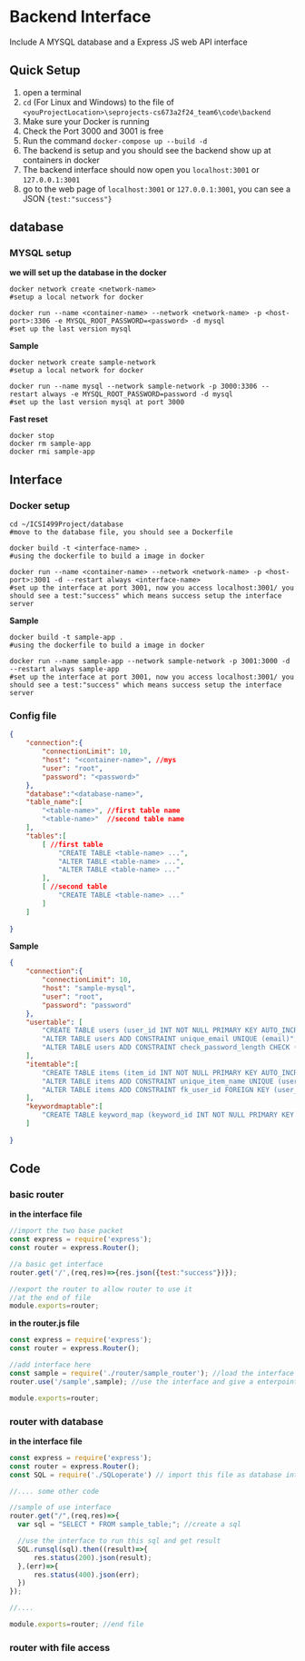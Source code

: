 # Backend Interface

Include A MYSQL database and a Express JS web API interface 

## Quick Setup

1. open a terminal
2. ``cd`` (For Linux and Windows) to the file of ``<youProjectLocation>\seprojects-cs673a2f24_team6\code\backend``
3. Make sure your Docker is running
4. Check the Port 3000 and 3001 is free
5. Run the command ``docker-compose up --build -d``
6. The backend is setup and you should see the backend show up at containers in docker
7. The backend interface should now open you ``localhost:3001`` or ``127.0.0.1:3001``
8. go to the web page of ``localhost:3001`` or ``127.0.0.1:3001``, you can see a JSON ``{test:"success"}``



## database

### MYSQL setup

**we will set up the database in the docker**

```shell
docker network create <network-name>
#setup a local network for docker

docker run --name <container-name> --network <network-name> -p <host-port>:3306 -e MYSQL_ROOT_PASSWORD=<password> -d mysql 
#set up the last version mysql
```

**Sample**

```shell
docker network create sample-network
#setup a local network for docker

docker run --name mysql --network sample-network -p 3000:3306 --restart always -e MYSQL_ROOT_PASSWORD=password -d mysql 
#set up the last version mysql at port 3000
```

**Fast reset**

```shell
docker stop 
docker rm sample-app
docker rmi sample-app

```





## Interface

### Docker setup

```shell
cd ~/ICSI499Project/database
#move to the database file, you should see a Dockerfile

docker build -t <interface-name> .
#using the dockerfile to build a image in docker

docker run --name <container-name> --network <network-name> -p <host-port>:3001 -d --restart always <interface-name>
#set up the interface at port 3001, now you access localhost:3001/ you should see a test:"success" which means success setup the interface server

```

**Sample**

```shell
docker build -t sample-app .
#using the dockerfile to build a image in docker

docker run --name sample-app --network sample-network -p 3001:3000 -d --restart always sample-app
#set up the interface at port 3001, now you access localhost:3001/ you should see a test:"success" which means success setup the interface server

```



### Config file



```json
{
    "connection":{
        "connectionLimit": 10,
        "host": "<container-name>", //mys
        "user": "root",
        "password": "<password>"
    },
    "database":"<database-name>",
    "table_name":[
        "<table-name>", //first table name
        "<table-name>"  //second table name
    ],
    "tables":[
        [ //first table
            "CREATE TABLE <table-name> ...",
            "ALTER TABLE <table-name> ...",
            "ALTER TABLE <table-name> ..."
        ],
        [ //second table
            "CREATE TABLE <table-name> ..."
        ]
    ]
    
}
```

**Sample**

```json
{
    "connection":{
        "connectionLimit": 10,
        "host": "sample-mysql",
        "user": "root",
        "password": "password"
    },
    "usertable": [
        "CREATE TABLE users (user_id INT NOT NULL PRIMARY KEY AUTO_INCREMENT,user_name VARCHAR(50) NOT NULL,real_name VARCHAR(50),email VARCHAR(100) NOT NULL,location VARCHAR(200) NOT NULL,profile_img_id VARCHAR(100),bio TEXT,password VARCHAR(64) NOT NULL,has_items_list BOOLEAN NOT NULL DEFAULT false,other_info VARCHAR(200))",
        "ALTER TABLE users ADD CONSTRAINT unique_email UNIQUE (email)",
        "ALTER TABLE users ADD CONSTRAINT check_password_length CHECK (LENGTH(password) = 64)"
    ],
    "itemtable":[
        "CREATE TABLE items (item_id INT NOT NULL PRIMARY KEY AUTO_INCREMENT,user_id INT NOT NULL,item_name VARCHAR(50) NOT NULL,item_keywords VARCHAR(200),item_location VARCHAR(200) NOT NULL,item_description TEXT,item_img_id VARCHAR(100),other_info VARCHAR(200))",
        "ALTER TABLE items ADD CONSTRAINT unique_item_name UNIQUE (user_id, item_name)",
        "ALTER TABLE items ADD CONSTRAINT fk_user_id FOREIGN KEY (user_id) REFERENCES users (user_id)"
    ],
    "keywordmaptable":[
        "CREATE TABLE keyword_map (keyword_id INT NOT NULL PRIMARY KEY AUTO_INCREMENT,keyword VARCHAR(20) NOT NULL,item_id INT NOT NULL)"
    ]
    
}
```



## Code

### basic router

**in the interface file**

```javascript
//import the two base packet
const express = require('express');
const router = express.Router();

//a basic get interface
router.get('/',(req,res)=>{res.json({test:"success"})});

//export the router to allow router to use it
//at the end of file
module.exports=router;
```

**in the router.js file**

```javascript
const express = require('express');
const router = express.Router();

//add interface here
const sample = require('./router/sample_router'); //load the interface file
router.use('/sample',sample); //use the interface and give a enterpoint

module.exports=router;
```



### router with database

**in the interface file**

```javascript
const express = require('express');
const router = express.Router();
const SQL = require('./SQLoperate') // import this file as database interface

//.... some other code

//sample of use interface 
router.get("/",(req,res)=>{
  var sql = "SELECT * FROM sample_table;"; //create a sql 

  //use the interface to run this sql and get result
  SQL.runsql(sql).then((result)=>{
      res.status(200).json(result);
  },(err)=>{
      res.status(400).json(err);
  })
});

//....

module.exports=router; //end file
```



### router with file access





































